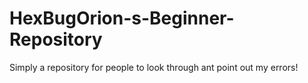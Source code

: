 # HexBugOrion-s-Beginner-Repository
Simply a repository for people to look through ant point out my errors!

